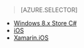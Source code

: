 > [AZURE.SELECTOR]
- [Windows 8.x Store C#](../articles/app-service-mobile-dotnet-backend-windows-store-dotnet-push-notifications-to-users-preview.md)
- [iOS](../articles/app-service-mobile-dotnet-backend-ios-push-notifications-to-users-preview.md)
- [Xamarin.iOS](../articles/app-service-mobile-dotnet-backend-xamarin-ios-push-notifications-to-user-preview.md)
